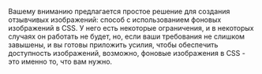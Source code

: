 Вашему вниманию предлагается простое решение для создания отзывчивых изображений: 
способ с использованием фоновых изображений в CSS. У него есть некоторые ограничения, 
и в некоторых случаях он работать не будет, но, если ваши требования не слишком завышены, 
и вы готовы приложить усилия, чтобы обеспечить доступность изображений, возможно, фоновые 
изображения в CSS - это именно то, что вам нужно.
